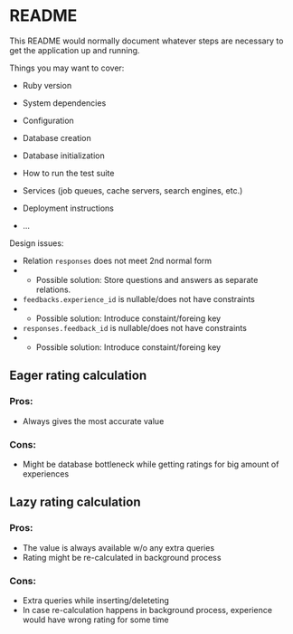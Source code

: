 # README

This README would normally document whatever steps are necessary to get the
application up and running.

Things you may want to cover:

* Ruby version

* System dependencies

* Configuration

* Database creation

* Database initialization

* How to run the test suite

* Services (job queues, cache servers, search engines, etc.)

* Deployment instructions

* ...


Design issues:

* Relation `responses` does not meet 2nd normal form
* * Possible solution: Store questions and answers as separate relations.
* `feedbacks.experience_id` is nullable/does not have constraints
* * Possible solution: Introduce constaint/foreing key
* `responses.feedback_id` is nullable/does not have constraints
* * Possible solution: Introduce constaint/foreing key


## Eager rating calculation

### Pros:
* Always gives the most accurate value
### Cons:
* Might be database bottleneck while getting ratings for big amount of experiences

## Lazy rating calculation

### Pros:
* The value is always available w/o any extra queries
* Rating might be re-calculated in background process
### Cons:
* Extra queries while inserting/deleteting
* In case re-calculation happens in background process, experience would have wrong rating for some time

